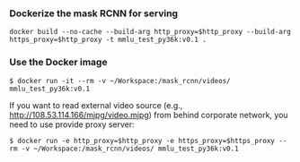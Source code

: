 ### Dockerize the mask RCNN for serving

```
docker build --no-cache --build-arg http_proxy=$http_proxy --build-arg https_proxy=$http_proxy -t mmlu_test_py36k:v0.1 .
```

### Use the Docker image

```
$ docker run -it --rm -v ~/Workspace:/mask_rcnn/videos/ mmlu_test_py36k:v0.1
```
If you want to read external video source (e.g., http://108.53.114.166/mjpg/video.mjpg) from behind corporate network, you need to use provide proxy server:
```
$ docker run -e http_proxy=$http_proxy -e https_proxy=$https_proxy --rm -v ~/Workspace:/mask_rcnn/videos/ mmlu_test_py36k:v0.1
```
